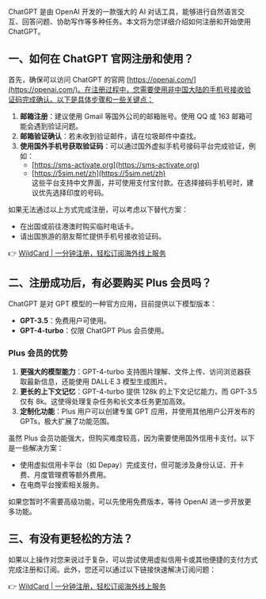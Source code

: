 ChatGPT 是由 OpenAI 开发的一款强大的 AI 对话工具，能够进行自然语言交互、回答问题、协助写作等多种任务。本文将为您详细介绍如何注册和开始使用 ChatGPT。

## 一、如何在 ChatGPT 官网注册和使用？

首先，确保可以访问 ChatGPT 的官网 [https://openai.com/](https://openai.com/)。在注册过程中，您需要使用非中国大陆的手机号接收验证码完成确认。以下是具体步骤和一些关键点：

1. **邮箱注册**：建议使用 Gmail 等国外公司的邮箱账号。使用 QQ 或 163 邮箱可能会遇到验证问题。
2. **邮箱验证确认**：若未收到验证邮件，请在垃圾邮件中查找。
3. **使用国外手机号获取验证码**：可以通过国外虚拟手机号接码平台完成验证，例如：
   - [https://sms-activate.org](https://sms-activate.org)
   - [https://5sim.net/zh](https://5sim.net/zh)  
   这些平台支持中文界面，并可使用支付宝付款。在选择接码手机号时，建议优先选择印度的号码。

如果无法通过以上方式完成注册，可以考虑以下替代方案：
- 在出国或前往港澳时购买临时电话卡。
- 请出国旅游的朋友帮忙提供手机号接收验证码。

👉 [WildCard | 一分钟注册，轻松订阅海外线上服务](https://bit.ly/bewildcard)

## 二、注册成功后，有必要购买 Plus 会员吗？

ChatGPT 是对 GPT 模型的一种官方应用，目前提供以下模型版本：
- **GPT-3.5**：免费用户可使用。
- **GPT-4-turbo**：仅限 ChatGPT Plus 会员使用。

### Plus 会员的优势
1. **更强大的模型能力**：GPT-4-turbo 支持图片理解、文件上传、访问浏览器获取最新信息，还能使用 DALL·E 3 模型生成图片。
2. **更长的上下文记忆**：GPT-4-turbo 提供 128k 的上下文记忆能力，而 GPT-3.5 仅有 8k。这使得处理复杂任务和长文本任务更加高效。
3. **定制化功能**：Plus 用户可以创建专属 GPT 应用，并使用其他用户公开发布的 GPTs，极大扩展了功能范围。

虽然 Plus 会员功能强大，但购买难度较高，因为需要使用国外信用卡支付。以下是一些解决方案：
- 使用虚拟信用卡平台（如 Depay）完成支付，但可能涉及身份认证、开卡费、月度管理费等额外费用。
- 在电商平台搜索相关服务。

如果您暂时不需要高级功能，可以先使用免费版本，等待 OpenAI 进一步开放更多功能。

## 三、有没有更轻松的方法？

如果以上操作对您来说过于复杂，可以尝试使用虚拟信用卡或其他便捷的支付方式完成注册和订阅。此外，您还可以通过以下链接快速解决订阅问题：

👉 [WildCard | 一分钟注册，轻松订阅海外线上服务](https://bit.ly/bewildcard)